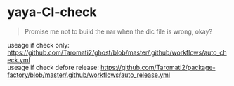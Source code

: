 # yaya-CI-check  
 > Promise me not to build the nar when the dic file is wrong, okay?  

useage if check only: https://github.com/Taromati2/ghost/blob/master/.github/workflows/auto_check.yml  
useage if check defore release: https://github.com/Taromati2/package-factory/blob/master/.github/workflows/auto_release.yml  
